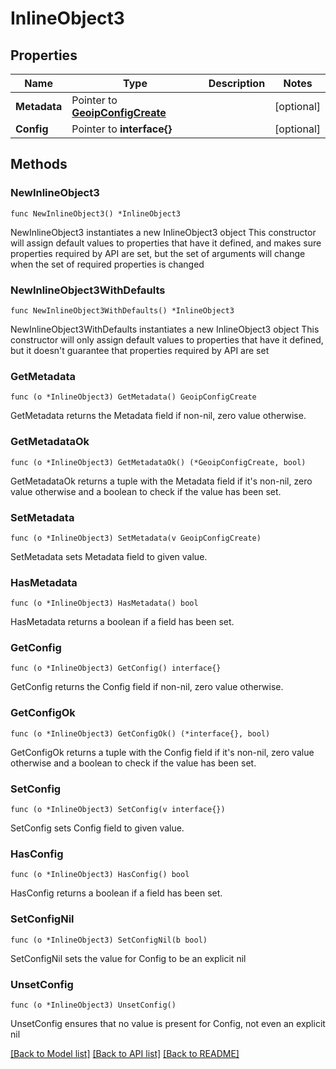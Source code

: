# InlineObject3

## Properties

Name | Type | Description | Notes
------------ | ------------- | ------------- | -------------
**Metadata** | Pointer to [**GeoipConfigCreate**](GeoipConfigCreate.md) |  | [optional] 
**Config** | Pointer to **interface{}** |  | [optional] 

## Methods

### NewInlineObject3

`func NewInlineObject3() *InlineObject3`

NewInlineObject3 instantiates a new InlineObject3 object
This constructor will assign default values to properties that have it defined,
and makes sure properties required by API are set, but the set of arguments
will change when the set of required properties is changed

### NewInlineObject3WithDefaults

`func NewInlineObject3WithDefaults() *InlineObject3`

NewInlineObject3WithDefaults instantiates a new InlineObject3 object
This constructor will only assign default values to properties that have it defined,
but it doesn't guarantee that properties required by API are set

### GetMetadata

`func (o *InlineObject3) GetMetadata() GeoipConfigCreate`

GetMetadata returns the Metadata field if non-nil, zero value otherwise.

### GetMetadataOk

`func (o *InlineObject3) GetMetadataOk() (*GeoipConfigCreate, bool)`

GetMetadataOk returns a tuple with the Metadata field if it's non-nil, zero value otherwise
and a boolean to check if the value has been set.

### SetMetadata

`func (o *InlineObject3) SetMetadata(v GeoipConfigCreate)`

SetMetadata sets Metadata field to given value.

### HasMetadata

`func (o *InlineObject3) HasMetadata() bool`

HasMetadata returns a boolean if a field has been set.

### GetConfig

`func (o *InlineObject3) GetConfig() interface{}`

GetConfig returns the Config field if non-nil, zero value otherwise.

### GetConfigOk

`func (o *InlineObject3) GetConfigOk() (*interface{}, bool)`

GetConfigOk returns a tuple with the Config field if it's non-nil, zero value otherwise
and a boolean to check if the value has been set.

### SetConfig

`func (o *InlineObject3) SetConfig(v interface{})`

SetConfig sets Config field to given value.

### HasConfig

`func (o *InlineObject3) HasConfig() bool`

HasConfig returns a boolean if a field has been set.

### SetConfigNil

`func (o *InlineObject3) SetConfigNil(b bool)`

 SetConfigNil sets the value for Config to be an explicit nil

### UnsetConfig
`func (o *InlineObject3) UnsetConfig()`

UnsetConfig ensures that no value is present for Config, not even an explicit nil

[[Back to Model list]](../README.md#documentation-for-models) [[Back to API list]](../README.md#documentation-for-api-endpoints) [[Back to README]](../README.md)


